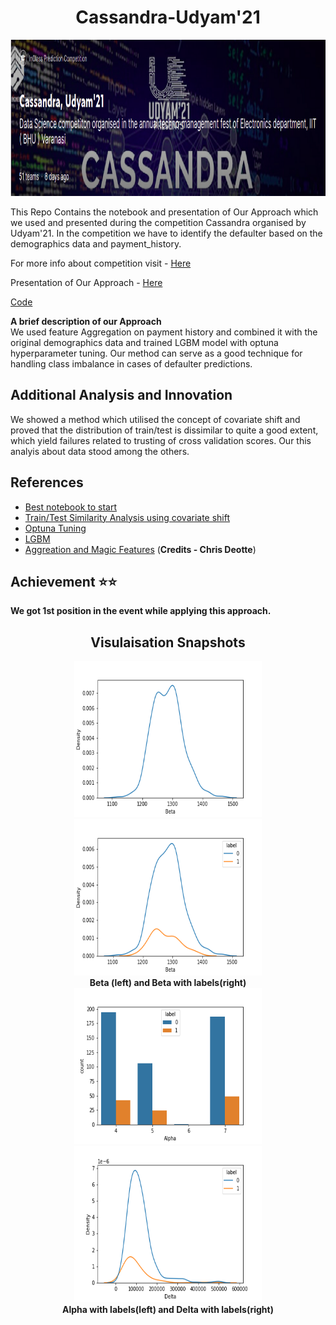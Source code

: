 <h1 align="center"> Cassandra-Udyam'21</h1>

<p align="center">
    <img height="250" width="1000" src="Cassandra images/comp.png">
</p>

This Repo Contains the notebook and presentation of Our Approach which we used and presented during the competition Cassandra organised by Udyam'21.
In the competition we have to identify the defaulter based on the demographics data and payment_history.<br>

For more info about competition visit - [Here](https://www.kaggle.com/c/cassandra-udyam21)

Presentation of Our Approach - [Here](https://www.canva.com/design/DAEb9SgEPfU/PyGTl3_zXOAIScjpzl86Cg/view?utm_content=DAEb9SgEPfU&utm_campaign=designshare&utm_medium=link&utm_source=publishsharelink)

[Code](cassandra-21-creatorz.ipynb)

<b>A brief description of our Approach</b><br>
We used feature Aggregation on payment history and combined it with the original demographics data and trained LGBM model with optuna hyperparameter tuning.
Our method can serve as a good technique for handling class imbalance in cases of defaulter predictions.

## Additional Analysis and Innovation
We showed a method which utilised the concept of covariate shift and proved that the distribution of train/test is dissimilar to quite a good extent, which yield failures related to trusting of cross validation scores. Our this analyis about data stood among the others.

## References

 - [Best notebook to start](https://www.kaggle.com/yassineghouzam/titanic-top-4-with-ensemble-modeling)
 - [Train/Test Similarity Analysis using covariate shift](https://www.kaggle.com/shikhar1/train-test-similarity)
 - [Optuna Tuning](https://towardsdatascience.com/how-to-make-your-model-awesome-with-optuna-b56d490368af)
 - [LGBM](https://medium.com/@pushkarmandot/https-medium-com-pushkarmandot-what-is-lightgbm-how-to-implement-it-how-to-fine-tune-the-parameters-60347819b7fc)
 - [Aggreation and Magic Features](https://www.kaggle.com/cdeotte/xgb-fraud-with-magic-0-9600) (**Credits - Chris Deotte**)
  
## Achievement :star::star:

**We got 1st position in the event while applying this approach.**

<h2 align = "center"> Visulaisation Snapshots </h2>

<p align="center">
    <img height="250" width="300" src="Cassandra images/Beta_C.png">
    <img  height="250" width="300" src="Cassandra images/Beta.png"><br>
    <b>Beta (left) and Beta with labels(right)</b><br>
    <img height="250" width="300" src="Cassandra images/Alpha.png">
    <img  height="250" width="300" src="Cassandra images/Delta.png"><br>
    <b>Alpha with labels(left) and Delta with labels(right)</b><br>
 </p>

